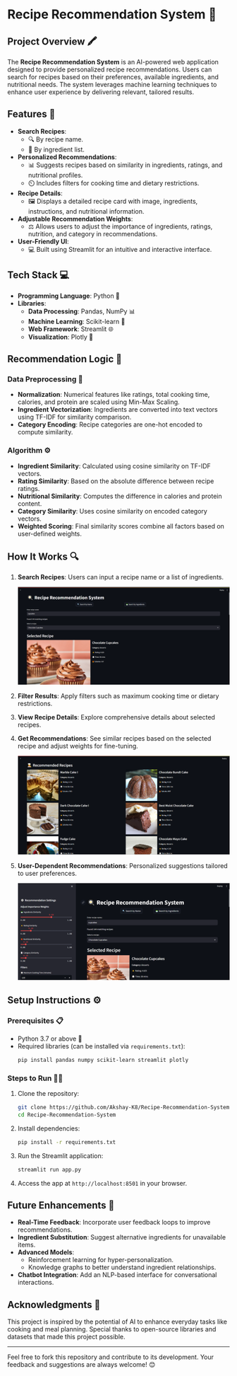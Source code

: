 # Recipe Recommendation System 🍳

## Project Overview 🖍️
The **Recipe Recommendation System** is an AI-powered web application designed to provide personalized recipe recommendations. Users can search for recipes based on their preferences, available ingredients, and nutritional needs. The system leverages machine learning techniques to enhance user experience by delivering relevant, tailored results.

## Features 🌟
- **Search Recipes**:
  - 🔍 By recipe name.
  - 🥗 By ingredient list.
- **Personalized Recommendations**:
  - 📊 Suggests recipes based on similarity in ingredients, ratings, and nutritional profiles.
  - ⏲️ Includes filters for cooking time and dietary restrictions.
- **Recipe Details**:
  - 🖼️ Displays a detailed recipe card with image, ingredients, instructions, and nutritional information.
- **Adjustable Recommendation Weights**:
  - ⚖️ Allows users to adjust the importance of ingredients, ratings, nutrition, and category in recommendations.
- **User-Friendly UI**:
  - 💻 Built using Streamlit for an intuitive and interactive interface.

## Tech Stack 💻
- **Programming Language**: Python 🐍
- **Libraries**:
  - **Data Processing**: Pandas, NumPy 📊
  - **Machine Learning**: Scikit-learn 🤖
  - **Web Framework**: Streamlit 🌐
  - **Visualization**: Plotly 🔁

## Recommendation Logic 🧠
### Data Preprocessing 🧹
- **Normalization**: Numerical features like ratings, total cooking time, calories, and protein are scaled using Min-Max Scaling.
- **Ingredient Vectorization**: Ingredients are converted into text vectors using TF-IDF for similarity comparison.
- **Category Encoding**: Recipe categories are one-hot encoded to compute similarity.

### Algorithm ⚙️
- **Ingredient Similarity**: Calculated using cosine similarity on TF-IDF vectors.
- **Rating Similarity**: Based on the absolute difference between recipe ratings.
- **Nutritional Similarity**: Computes the difference in calories and protein content.
- **Category Similarity**: Uses cosine similarity on encoded category vectors.
- **Weighted Scoring**: Final similarity scores combine all factors based on user-defined weights.

## How It Works 🔍
1. **Search Recipes**: Users can input a recipe name or a list of ingredients.
   
   ![Search Bar](./Searchbar.png)

2. **Filter Results**: Apply filters such as maximum cooking time or dietary restrictions.

3. **View Recipe Details**: Explore comprehensive details about selected recipes.

4. **Get Recommendations**: See similar recipes based on the selected recipe and adjust weights for fine-tuning.
   
   ![Recommendation Section](./Recommendation%20Section.png)

5. **User-Dependent Recommendations**: Personalized suggestions tailored to user preferences.
   
   ![User Depend Recommendation](./user%20Depend%20Recommendation.png)

## Setup Instructions ⚙️
### Prerequisites 📋
- Python 3.7 or above 🐍
- Required libraries (can be installed via `requirements.txt`):
  ```bash
  pip install pandas numpy scikit-learn streamlit plotly
  ```

### Steps to Run 🏃‍♂️
1. Clone the repository:
   ```bash
   git clone https://github.com/Akshay-K8/Recipe-Recommendation-System.git
   cd Recipe-Recommendation-System
   ```
2. Install dependencies:
   ```bash
   pip install -r requirements.txt
   ```
3. Run the Streamlit application:
   ```bash
   streamlit run app.py
   ```
4. Access the app at `http://localhost:8501` in your browser.

## Future Enhancements 🚀
- **Real-Time Feedback**: Incorporate user feedback loops to improve recommendations.
- **Ingredient Substitution**: Suggest alternative ingredients for unavailable items.
- **Advanced Models**:
  - Reinforcement learning for hyper-personalization.
  - Knowledge graphs to better understand ingredient relationships.
- **Chatbot Integration**: Add an NLP-based interface for conversational interactions.

## Acknowledgments 🙌
This project is inspired by the potential of AI to enhance everyday tasks like cooking and meal planning. Special thanks to open-source libraries and datasets that made this project possible.

---

Feel free to fork this repository and contribute to its development. Your feedback and suggestions are always welcome! 😊
